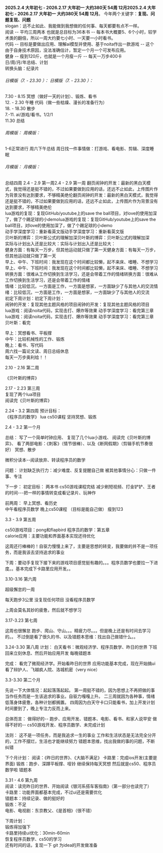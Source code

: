 ****2025.2.4 大年初七 - 2026.2.17 大年初一 大约380天 54周 12月2025.2.4 大年初七 - 2026.2.17 大年初一 大约380天 54周 12月****。
今年两个关键字：****复现、问题复现、问题****  
slogan：远不止如此、我能做到我想做的任何事、每天都要有点不一样。  
阅读 -- 平均三周两本 也就是总目标为36本书 -- 每本书大概要5、6个小时，较学术类的翻倍，所以一周大约要七小时、一天要一小时看书。  
代码 -- 目标是要做出应用、理解ai模型并使用、基于noita作出一款游戏 -- 这个由于自身技术原因，没法准确估计，暂定一个月一个可发布应用。  
健身 -- 瘦到120斤，也就是一个月瘦一斤  -- 每天一万步400卡  
日/周/月/年总结、计划  
转换头脑：纪录片  

###### 日模版（7. - 23.30 ）： 日模版（7. - 23.30 ）：

7.30 - 8.15 冥想（做好一天的计划）、锻炼、看书  
12. - 2.30 午睡 代码（做一些枯燥、漫长的准备行为）  
18. - 18.30 散步  
7.-11. ai/游戏/看书。1/2/1  
11.30 总结  

###### 周模版： 周模版：

1-6正常进行
周六下午总结
周日找一件事情做：打游戏、看电影、剪辑、深度睡眠

###### 月模版： 月模版：

总结四周
2.4 - 2.9 第一周2.4 - 2.9 第一周
翻页闹钟的开发：最新的黑白天模式，我觉得还是挺不错的，不过如果要做到应用的话，还远不止如此，上传图片作为背景没有达到要求，不够精美绝伦翻页闹钟的开发：最新的黑白天模式，我觉得还是挺不错的，不过如果要做到应用的话，还远不止如此，上传图片作为背景没有达到要求，不够精美绝伦  
lua游戏的复现：复现GitHub/youtube上的save the ball项目，对love的使用加深了，做了个踢足球的小demolua游戏的复现：复现GitHub/youtube上的save the ball项目，对love的使用加深了，做了个踢足球的小demo  
动手学深度学习：重新看英文版动手学深度学习：重新看英文版  
贝叶斯的博弈：贝叶斯公式的理解加深贝叶斯的博弈：贝叶斯公式的理解加深  
实际与计划出入还是比较大：实际与计划出入还是比较大：  
健身方面：有每天一万步，但其他运动就只做了第一天健身方面：有每天一万步，但其他运动就只做了第一天  
早上、中午、下班时间：我发现在这个时间都比较懒，起不来床、嗜睡、不想学习早上、中午、下班时间：我发现在这个时间都比较懒，起不来床、嗜睡、不想学习  
转换方面：很难从工作切换到生活学习，还是会带着工作的情绪转换方面：很难从工作切换到生活学习，还是会带着工作的情绪  
情绪：比较低沉，一方面是工作，一方面是想家，一方面缺少了与其他人的交流情绪：比较低沉，一方面是工作，一方面是想家，一方面缺少了与其他人的交流  
初定下周计划：初定下周计划：  
闹钟的开发：复现其他主题风格的项目闹钟的开发：复现其他主题风格的项目  
lua游戏：阅读noita代码，实现击打、爆炸等效果 动手学深度学习：看完第三章lua游戏：阅读noita代码，实现击打、爆炸等效果 动手学深度学习：看完第三章  
贝叶斯：看完  

早上：冥想看书、平板撑  
中午：比较机械性的工作、锻炼  
晚上：看书、写代码  
周六找一篇论文读、周日总结休息  
每天一万步奥利给！！  

2.10 - 2.16 第二周

《贝叶斯的博弈》

2.17 - 2.23 第三周  
复现了两个lua项目  
阅读完《贝叶斯的博弈》  

2.24 - 3.2 第四周
预计目标：  
《程序员的数学》
lua cs50课程
坚持冥想、锻炼


2.4 - 3.2 第一个月

总结：
写了一个简单时钟应用、
复现了几个lua小游戏、
阅读完《贝叶斯的博弈》、
看了两部电影：《刺客》（情节很棒）、以及《断网假期》（剪辑手机节奏很好）
冥想、散步

微积分读本--阅读放弃、转读程序员的数学

问题：
计划缺乏执行力：减少难度、反复提醒自己做
被其他事情分心：只做一件事、专注

下一步：
初定目标：
两本书
cs50游戏课程完结
减少刷短视频、打金铲铲、王者的时间---把一样的事情转变成看记录片、玩神作

前两周：
早上冥想、看历史  
中午看程序员数学
晚上cs50课程
（目标是能自己做）
瘦到123


3.3 - 3.9 第五周  

cs50游戏项目：pong和flapbird
程序员的数学：第五章  
calorie应用：主要功能和界面基本实现还待优化  
  
这周还行棒棒的！自驱力慢慢上来了，主要是思想的转变，我要做的并不是一项任务，而是我该去坚持追求的事业  

下周：要动手复现下接下来的游戏项目感觉挺有趣的。。。程序员数学也要拉一下进度。。基本完成下卡路里应用开发。。

3.10-3.16 第六周

超级懈怠的一周

每天跑步3公里
没复现任何项目
没看程序员数学

上周会莫名其妙的疲惫，然后就不想学习

3.17-3.23  第七周

这周也很懈怠
跑步、爬山、守山。。。精疲力尽。。。但是晚上还是有时间去学习的。。
不过倒是看了很久的书、以及错题本思维：找出自己做错什么。。

3.24-3.30 第八周
计划：
白天看书：微观经济学、程序员数学、昨日的世界
下班回来立刻休息、然后开始应用开发
每晚错题本

完成：
看完了微观经济学。开始看昨日的世界
应用功能基本完成，现在开始搞ui
看了辩护人、飞越疯人院、洛城机密（very nice）

3.3-3.30 第二个月

先说一下大体情况：起起落落起起。
第一周挺不错的，因为思想上不再把做的事当作任务而是一生该追求的事业。自驱力嘎嘎上升。
二三周就因为各种事，情绪低落身体疲惫，各种计划都搁置。
四周因为白天守卡口只能看书，加上开发计划时间要到了，晚上专注力反而上来。

总体而言：
做得好的-- 跑步、应用开发、错题本、电影、看书、和家人说早安
做得不好的-- cs50游戏开发、程序员数学、未完成计划

法则：
这不是一项任务，而是我追求一生的事业
工作和生活状态是无法完全分开的，工作不摆烂，生活也才能继续努力
错题本思维，找出我做的事的问题，不断纠错

下个月计划：
阅读：《昨日的世界》、《大脑不满足》
卡路里：完成ios开发(主要是界面)
锻炼：跑步、深蹲平板撑、哑铃
继续保持每天冥想
然后就是cs50、程序员数学啦
错题本  


3.31 - 4.6 第九周  
阅读：读完昨日的世界、开始阅读《银河系搭车客指南》（第一部分也读完了）  
卡路里：功能界面都基本完成，不过ui还是需要优化  
错题本：持续记录、做的挺好的  
锻炼：不足  
电影、电视剧：东京教父、《是首相》（很不错）  

下周计划：  
锻炼得加强下  
卡路里持续ui优化：30min-60min  
恢复程序员数学、cs50的学习  
还有时间的话，复现一下 git 为idea的开发做准备  





                    


